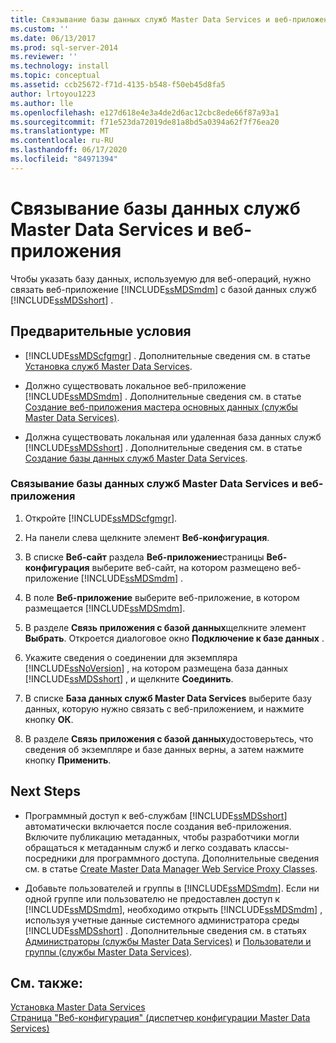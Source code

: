```yaml
---
title: Связывание базы данных служб Master Data Services и веб-приложения | Документы Майкрософт
ms.custom: ''
ms.date: 06/13/2017
ms.prod: sql-server-2014
ms.reviewer: ''
ms.technology: install
ms.topic: conceptual
ms.assetid: ccb25672-f71d-4135-b548-f50eb45d8fa5
author: lrtoyou1223
ms.author: lle
ms.openlocfilehash: e127d618e4e3a4de2d6ac12cbc8ede66f87a93a1
ms.sourcegitcommit: f71e523da72019de81a8bd5a0394a62f7f76ea20
ms.translationtype: MT
ms.contentlocale: ru-RU
ms.lasthandoff: 06/17/2020
ms.locfileid: "84971394"
---
```

# <a name="associate-a-master-data-services-database-and-web-application"></a>Связывание базы данных служб Master Data Services и веб-приложения
  Чтобы указать базу данных, используемую для веб-операций, нужно связать веб-приложение [!INCLUDE[ssMDSmdm](../../includes/ssmdsmdm-md.md)] с базой данных служб [!INCLUDE[ssMDSshort](../../includes/ssmdsshort-md.md)] .  
  
## <a name="prerequisites"></a>Предварительные условия  
  
-   [!INCLUDE[ssMDScfgmgr](../../includes/ssmdscfgmgr-md.md)] . Дополнительные сведения см. в статье [Установка служб Master Data Services](install-master-data-services.md).  
  
-   Должно существовать локальное веб-приложение [!INCLUDE[ssMDSmdm](../../includes/ssmdsmdm-md.md)] . Дополнительные сведения см. в статье [Создание веб-приложения мастера основных данных (службы Master Data Services)](create-a-master-data-manager-web-application-master-data-services.md).  
  
-   Должна существовать локальная или удаленная база данных служб [!INCLUDE[ssMDSshort](../../includes/ssmdsshort-md.md)] . Дополнительные сведения см. в статье [Создание базы данных служб Master Data Services](create-a-master-data-services-database.md).  
  
### <a name="to-associate-a-master-data-services-database-and-web-application"></a>Связывание базы данных служб Master Data Services и веб-приложения  
  
1.  Откройте [!INCLUDE[ssMDScfgmgr](../../includes/ssmdscfgmgr-md.md)].  
  
2.  На панели слева щелкните элемент **Веб-конфигурация**.  
  
3.  В списке **Веб-сайт** раздела **Веб-приложение**страницы **Веб-конфигурация** выберите веб-сайт, на котором размещено веб-приложение [!INCLUDE[ssMDSmdm](../../includes/ssmdsmdm-md.md)] .  
  
4.  В поле **Веб-приложение** выберите веб-приложение, в котором размещается [!INCLUDE[ssMDSmdm](../../includes/ssmdsmdm-md.md)].  
  
5.  В разделе **Связь приложения с базой данных**щелкните элемент **Выбрать**. Откроется диалоговое окно **Подключение к базе данных** .  
  
6.  Укажите сведения о соединении для экземпляра [!INCLUDE[ssNoVersion](../../includes/ssnoversion-md.md)] , на котором размещена база данных [!INCLUDE[ssMDSshort](../../includes/ssmdsshort-md.md)] , и щелкните **Соединить**.  
  
7.  В списке **База данных служб Master Data Services** выберите базу данных, которую нужно связать с веб-приложением, и нажмите кнопку **ОК**.  
  
8.  В разделе **Связь приложения с базой данных**удостоверьтесь, что сведения об экземпляре и базе данных верны, а затем нажмите кнопку **Применить**.  
  
## <a name="next-steps"></a>Next Steps  
  
-   Программный доступ к веб-службам [!INCLUDE[ssMDSshort](../../includes/ssmdsshort-md.md)] автоматически включается после создания веб-приложения. Включите публикацию метаданных, чтобы разработчики могли обращаться к метаданным служб и легко создавать классы-посредники для программного доступа. Дополнительные сведения см. в статье [Create Master Data Manager Web Service Proxy Classes](../develop/create-master-data-manager-web-service-proxy-classes.md).  
  
-   Добавьте пользователей и группы в [!INCLUDE[ssMDSmdm](../../includes/ssmdsmdm-md.md)]. Если ни одной группе или пользователю не предоставлен доступ к [!INCLUDE[ssMDSmdm](../../includes/ssmdsmdm-md.md)], необходимо открыть [!INCLUDE[ssMDSmdm](../../includes/ssmdsmdm-md.md)] , используя учетные данные системного администратора среды [!INCLUDE[ssMDSshort](../../includes/ssmdsshort-md.md)] . Дополнительные сведения см. в статьях [Администраторы (службы Master Data Services)](../administrators-master-data-services.md) и [Пользователи и группы (службы Master Data Services)](../users-and-groups-master-data-services.md).  
  
## <a name="see-also"></a>См. также:  
 [Установка Master Data Services](install-master-data-services.md)   
 [Страница "Веб-конфигурация" (диспетчер конфигурации Master Data Services)](../web-configuration-page-master-data-services-configuration-manager.md)  
  
  
